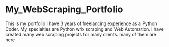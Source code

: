 # My_WebScraping_Portfolio

This is my portfolio I have 3 years of freelancing experience as a Python Coder. My specialties are Python wrb scraping and Web Automation. 
i have created many web scraping projects for many clients. many of them are here

